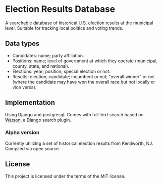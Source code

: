 # Election Results Database
A searchable database of historical U.S. election results at the municipal level. Suitable for tracking local politics and voting trends. 

## Data types
- Candidates: name; party affiliation.
- Positions: name; level of government at which they operate (municipal, county, state, and national).
- Elections: year; position; special election or not.
- Results: election; candidate; incumbent or not; "overall winner" or not (where the candidate may have won the overall race but not locally or vice versa).

## Implementation
Using Django and postgresql. Comes with full-text search based on [Watson](https://github.com/etianen/django-watson), a Django search plugin. 

### Alpha version
Currently utilizing a set of historical election results from Kenilworth, NJ. Compiled via open source.

## License
This project is licensed under the terms of the MIT license.